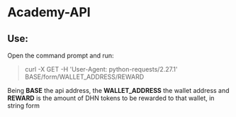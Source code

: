 # Academy-API

## Use:
Open the command prompt and run:

> curl -X GET -H 'User-Agent: python-requests/2.27.1' BASE/form/WALLET_ADDRESS/REWARD

Being **BASE** the api address, the **WALLET_ADDRESS** the wallet address and **REWARD** is the amount of DHN tokens to be rewarded to that wallet, in string form

